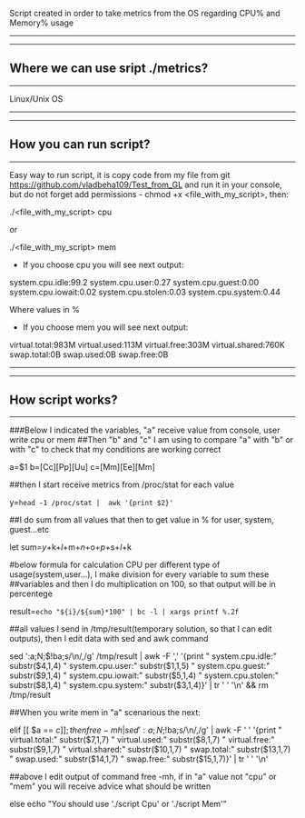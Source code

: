 Script created in order to take metrics from the OS regarding CPU% and Memory% usage

-------------------------------------------------------------------------------------------------------------------------------
-------------------------------------------------------------------------------------------------------------------------------
Where we can use sript ./metrics?
-------------------------------------------------------------------------------------------------------------------------------
-------------------------------------------------------------------------------------------------------------------------------


Linux/Unix OS


-------------------------------------------------------------------------------------------------------------------------------
-------------------------------------------------------------------------------------------------------------------------------
How you can run script?
-------------------------------------------------------------------------------------------------------------------------------
-------------------------------------------------------------------------------------------------------------------------------


Easy way to run script, it is copy code from my file from git https://github.com/vladbeha109/Test_from_GL and run it in your 
console, but do not forget add permissions - chmod +x <file_with_my_script>, then:

./<file_with_my_script> cpu

or

./<file_with_my_script> mem

- If you choose cpu you will see next output:

system.cpu.idle:99.2
system.cpu.user:0.27
system.cpu.guest:0.00
system.cpu.iowait:0.02
system.cpu.stolen:0.03
system.cpu.system:0.44

Where values in %

- If you choose mem you will see next output:

virtual.total:983M
virtual.used:113M
virtual.free:303M
virtual.shared:760K
swap.total:0B
swap.used:0B
swap.free:0B

-------------------------------------------------------------------------------------------------------------------------------
-------------------------------------------------------------------------------------------------------------------------------
How script works?
-------------------------------------------------------------------------------------------------------------------------------
-------------------------------------------------------------------------------------------------------------------------------

###Below I indicated the variables, "a" receive value from console, user write cpu or mem
##Then "b" and "c" I am using to compare "a" with "b" or with "c" to check that my conditions are working correct

a=$1
b=[Cc][Pp][Uu]
c=[Mm][Ee][Mm]

##then I start receive metrics from /proc/stat for each value

y=`head -1 /proc/stat |  awk '{print $2}'`

##I do sum from all values that then to get value in % for  user, system, guest...etc 

let sum=$y+$k+$l+$m+$n+$o+$p+$s+$l+$k

#below formula for calculation CPU per different type of usage(system,user...), I make division for every variable to sum these 
##variables and then I do multiplication on 100, so that output will be in percentege

result=`echo "${i}/${sum}*100" | bc -l | xargs printf %.2f`

##all values I send in /tmp/result(temporary solution, so that I can edit outputs), then I edit data with sed and awk command 

sed ':a;N;$!ba;s/\n/,/g' /tmp/result | awk -F ',' '{print " system.cpu.idle:" substr($4,1,4) " system.cpu.user:" substr($1,1,5) " system.cpu.guest:" substr($9,1,4) " system.cpu.iowait:" substr($5,1,4) " system.cpu.stolen:" substr($8,1,4) " system.cpu.system:"  substr($3,1,4)}' | tr ' ' '\n' && rm /tmp/result

##When you write mem in "a" scenarious the next:

elif [[ $a == $c ]]; then
free -mh | sed ':a;N;$!ba;s/\n/,/g' | awk -F ' ' '{print " virtual.total:" substr($7,1,7) " virtual.used:" substr($8,1,7) " virtual.free:" substr($9,1,7) " virtual.shared:" substr($10,1,7) " swap.total:" substr($13,1,7) " swap.used:" substr($14,1,7) " swap.free:" substr($15,1,7)}' | tr ' ' '\n'

##above I edit output of command free -mh, if in "a" value not "cpu" or "mem" you will receive advice what should be written

else echo "You should use './script Cpu' or './script Mem'"


